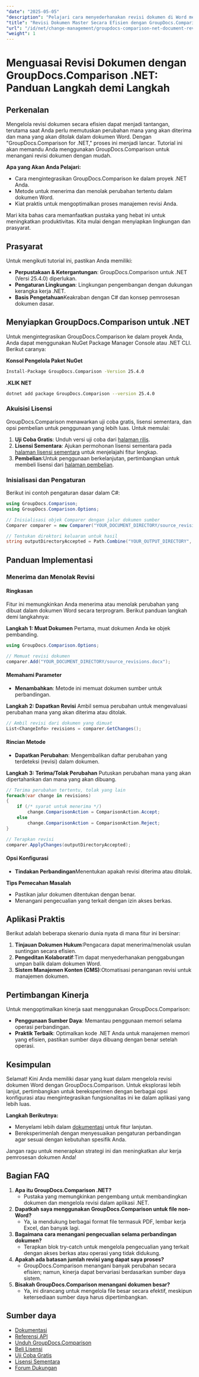 ```yaml
---
"date": "2025-05-05"
"description": "Pelajari cara menyederhanakan revisi dokumen di Word menggunakan GroupDocs.Comparison untuk .NET. Temukan metode untuk menerima atau menolak perubahan dengan mudah."
"title": "Revisi Dokumen Master Secara Efisien dengan GroupDocs.Comparison .NET&#58; Panduan Lengkap"
"url": "/id/net/change-management/groupdocs-comparison-net-document-revisions-guide/"
"weight": 1
---
```


# Menguasai Revisi Dokumen dengan GroupDocs.Comparison .NET: Panduan Langkah demi Langkah

## Perkenalan
Mengelola revisi dokumen secara efisien dapat menjadi tantangan, terutama saat Anda perlu memutuskan perubahan mana yang akan diterima dan mana yang akan ditolak dalam dokumen Word. Dengan "GroupDocs.Comparison for .NET," proses ini menjadi lancar. Tutorial ini akan memandu Anda menggunakan GroupDocs.Comparison untuk menangani revisi dokumen dengan mudah.

**Apa yang Akan Anda Pelajari:**
- Cara mengintegrasikan GroupDocs.Comparison ke dalam proyek .NET Anda.
- Metode untuk menerima dan menolak perubahan tertentu dalam dokumen Word.
- Kiat praktis untuk mengoptimalkan proses manajemen revisi Anda.

Mari kita bahas cara memanfaatkan pustaka yang hebat ini untuk meningkatkan produktivitas. Kita mulai dengan menyiapkan lingkungan dan prasyarat.

## Prasyarat
Untuk mengikuti tutorial ini, pastikan Anda memiliki:
- **Perpustakaan & Ketergantungan**: GroupDocs.Comparison untuk .NET (Versi 25.4.0) diperlukan.
- **Pengaturan Lingkungan**: Lingkungan pengembangan dengan dukungan kerangka kerja .NET.
- **Basis Pengetahuan**Keakraban dengan C# dan konsep pemrosesan dokumen dasar.

## Menyiapkan GroupDocs.Comparison untuk .NET
Untuk mengintegrasikan GroupDocs.Comparison ke dalam proyek Anda, Anda dapat menggunakan NuGet Package Manager Console atau .NET CLI. Berikut caranya:

**Konsol Pengelola Paket NuGet**
```bash
Install-Package GroupDocs.Comparison -Version 25.4.0
```

**.KLIK NET**
```bash
dotnet add package GroupDocs.Comparison --version 25.4.0
```

### Akuisisi Lisensi
GroupDocs.Comparison menawarkan uji coba gratis, lisensi sementara, dan opsi pembelian untuk penggunaan yang lebih luas. Untuk memulai:
1. **Uji Coba Gratis**: Unduh versi uji coba dari [halaman rilis](https://releases.groupdocs.com/comparison/net/).
2. **Lisensi Sementara**: Ajukan permohonan lisensi sementara pada [halaman lisensi sementara](https://purchase.groupdocs.com/temporary-license/) untuk menjelajahi fitur lengkap.
3. **Pembelian**:Untuk penggunaan berkelanjutan, pertimbangkan untuk membeli lisensi dari [halaman pembelian](https://purchase.groupdocs.com/buy).

### Inisialisasi dan Pengaturan
Berikut ini contoh pengaturan dasar dalam C#:
```csharp
using GroupDocs.Comparison;
using GroupDocs.Comparison.Options;

// Inisialisasi objek Comparer dengan jalur dokumen sumber
Comparer comparer = new Comparer("YOUR_DOCUMENT_DIRECTORY/source_revisions.docx");

// Tentukan direktori keluaran untuk hasil
string outputDirectoryAccepted = Path.Combine("YOUR_OUTPUT_DIRECTORY", "accepted_changes.docx");
```

## Panduan Implementasi
### Menerima dan Menolak Revisi
#### Ringkasan
Fitur ini memungkinkan Anda menerima atau menolak perubahan yang dibuat dalam dokumen Word secara terprogram. Berikut panduan langkah demi langkahnya:

**Langkah 1: Muat Dokumen**
Pertama, muat dokumen Anda ke objek pembanding.
```csharp
using GroupDocs.Comparison.Options;

// Memuat revisi dokumen
comparer.Add("YOUR_DOCUMENT_DIRECTORY/source_revisions.docx");
```

#### Memahami Parameter
- **Menambahkan**: Metode ini memuat dokumen sumber untuk perbandingan.

**Langkah 2: Dapatkan Revisi**
Ambil semua perubahan untuk mengevaluasi perubahan mana yang akan diterima atau ditolak.
```csharp
// Ambil revisi dari dokumen yang dimuat
List<ChangeInfo> revisions = comparer.GetChanges();
```

#### Rincian Metode
- **Dapatkan Perubahan**: Mengembalikan daftar perubahan yang terdeteksi (revisi) dalam dokumen.

**Langkah 3: Terima/Tolak Perubahan**
Putuskan perubahan mana yang akan dipertahankan dan mana yang akan dibuang.
```csharp
// Terima perubahan tertentu, tolak yang lain
foreach(var change in revisions)
{
    if (/* syarat untuk menerima */)
        change.ComparisonAction = ComparisonAction.Accept;
    else
        change.ComparisonAction = ComparisonAction.Reject;
}

// Terapkan revisi
comparer.ApplyChanges(outputDirectoryAccepted);
```

#### Opsi Konfigurasi
- **Tindakan Perbandingan**Menentukan apakah revisi diterima atau ditolak.

**Tips Pemecahan Masalah**
- Pastikan jalur dokumen ditentukan dengan benar.
- Menangani pengecualian yang terkait dengan izin akses berkas.

## Aplikasi Praktis
Berikut adalah beberapa skenario dunia nyata di mana fitur ini bersinar:
1. **Tinjauan Dokumen Hukum**:Pengacara dapat menerima/menolak usulan suntingan secara efisien.
2. **Pengeditan Kolaboratif**:Tim dapat menyederhanakan penggabungan umpan balik dalam dokumen Word.
3. **Sistem Manajemen Konten (CMS)**:Otomatisasi penanganan revisi untuk manajemen dokumen.

## Pertimbangan Kinerja
Untuk mengoptimalkan kinerja saat menggunakan GroupDocs.Comparison:
- **Penggunaan Sumber Daya**: Memantau penggunaan memori selama operasi perbandingan.
- **Praktik Terbaik**: Optimalkan kode .NET Anda untuk manajemen memori yang efisien, pastikan sumber daya dibuang dengan benar setelah operasi.

## Kesimpulan
Selamat! Kini Anda memiliki dasar yang kuat dalam mengelola revisi dokumen Word dengan GroupDocs.Comparison. Untuk eksplorasi lebih lanjut, pertimbangkan untuk bereksperimen dengan berbagai opsi konfigurasi atau mengintegrasikan fungsionalitas ini ke dalam aplikasi yang lebih luas.

**Langkah Berikutnya:**
- Menyelami lebih dalam [dokumentasi](https://docs.groupdocs.com/comparison/net/) untuk fitur lanjutan.
- Bereksperimenlah dengan menyesuaikan pengaturan perbandingan agar sesuai dengan kebutuhan spesifik Anda.

Jangan ragu untuk menerapkan strategi ini dan meningkatkan alur kerja pemrosesan dokumen Anda!

## Bagian FAQ
1. **Apa itu GroupDocs.Comparison .NET?**
   - Pustaka yang memungkinkan pengembang untuk membandingkan dokumen dan mengelola revisi dalam aplikasi .NET.
2. **Dapatkah saya menggunakan GroupDocs.Comparison untuk file non-Word?**
   - Ya, ia mendukung berbagai format file termasuk PDF, lembar kerja Excel, dan banyak lagi.
3. **Bagaimana cara menangani pengecualian selama perbandingan dokumen?**
   - Terapkan blok try-catch untuk mengelola pengecualian yang terkait dengan akses berkas atau operasi yang tidak didukung.
4. **Apakah ada batasan jumlah revisi yang dapat saya proses?**
   - GroupDocs.Comparison menangani banyak perubahan secara efisien; namun, kinerja dapat bervariasi berdasarkan sumber daya sistem.
5. **Bisakah GroupDocs.Comparison menangani dokumen besar?**
   - Ya, ini dirancang untuk mengelola file besar secara efektif, meskipun ketersediaan sumber daya harus dipertimbangkan.

## Sumber daya
- [Dokumentasi](https://docs.groupdocs.com/comparison/net/)
- [Referensi API](https://reference.groupdocs.com/comparison/net/)
- [Unduh GroupDocs.Comparison](https://releases.groupdocs.com/comparison/net/)
- [Beli Lisensi](https://purchase.groupdocs.com/buy)
- [Uji Coba Gratis](https://releases.groupdocs.com/comparison/net/)
- [Lisensi Sementara](https://purchase.groupdocs.com/temporary-license/)
- [Forum Dukungan](https://forum.groupdocs.com/c/comparison/)